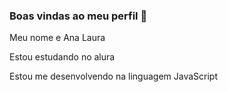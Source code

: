 ### Boas vindas ao meu perfil 💙

Meu nome e Ana Laura

Estou estudando no alura

Estou me desenvolvendo na linguagem JavaScript
